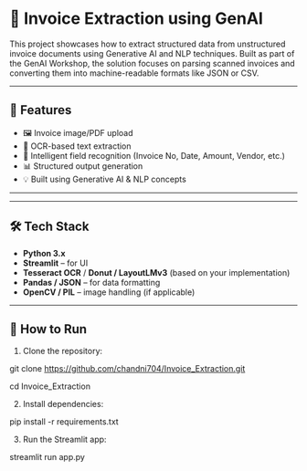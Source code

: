 # 🧾 Invoice Extraction using GenAI

This project showcases how to extract structured data from unstructured invoice documents using Generative AI and NLP techniques. Built as part of the GenAI Workshop, the solution focuses on parsing scanned invoices and converting them into machine-readable formats like JSON or CSV.

---

## 🚀 Features

- 🖼️ Invoice image/PDF upload
- 📄 OCR-based text extraction
- 🧠 Intelligent field recognition (Invoice No, Date, Amount, Vendor, etc.)
- 📊 Structured output generation
- 💡 Built using Generative AI & NLP concepts

---


---


## 🛠️ Tech Stack

- **Python 3.x**
- **Streamlit** – for UI
- **Tesseract OCR** / **Donut / LayoutLMv3** (based on your implementation)
- **Pandas / JSON** – for data formatting
- **OpenCV / PIL** – image handling (if applicable)

---

## 🧪 How to Run

1. Clone the repository:

git clone https://github.com/chandni704/Invoice_Extraction.git

cd Invoice_Extraction


2. Install dependencies:

pip install -r requirements.txt

3. Run the Streamlit app:

streamlit run app.py




